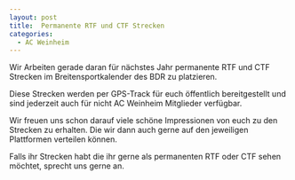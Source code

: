 ```yaml
---
layout: post
title:  Permanente RTF und CTF Strecken
categories:
  - AC Weinheim 
---
```

Wir Arbeiten gerade daran für nächstes Jahr permanente RTF und CTF Strecken im Breitensportkalender des BDR zu platzieren.

Diese Strecken werden per GPS-Track für euch öffentlich bereitgestellt und sind jederzeit auch für nicht AC Weinheim Mitglieder verfügbar.

Wir freuen uns schon darauf viele schöne Impressionen von euch zu den Strecken zu erhalten. Die wir dann auch gerne auf den jeweiligen Plattformen verteilen können.

Falls ihr Strecken habt die ihr gerne als permanenten RTF oder CTF sehen möchtet, sprecht uns gerne an.